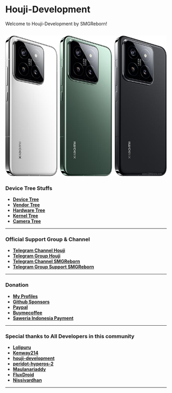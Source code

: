 
Houji-Development
===========

Welcome to Houji-Development by SMGReborn!

![**HoujiBanner**](https://github.com/Little-Houji-ID/.github/blob/main/xiaomi-14-02.jpg)
-----------------------------------------------------------------------------

### Device Tree  Stuffs

* [**Device Tree**](https://github.com/Little-Houji-ID/android_device_xiaomi_houji.git)
* [**Vendor Tree**](https://codeberg.org/vherawidatama/android_vendor_xiaomi_houji.git)
* [**Hardware Tree**](https://github.com/Little-Houji-ID/hardware_xiaomi.git)
* [**Kernel Tree**](https://github.com/Little-Houji-ID/device_xiaomi_houji-kernel.git)
* [**Camera Tree**](https://codeberg.org/vherawidatama/vendor_xiaomi_camera.git)
-----------------------------------------------------------------------------

### Official Support Group & Channel

* [**Telegram Channel Houji**](https://t.me/Xiaomi14Update)
* [**Telegram Group Houji**](https://t.me/Xiaomi14Global)
* [**Telegram Channel SMGReborn**](https://t.me/SMGLaboratoryCH)
* [**Telegram Group Support SMGReborn**](https://t.me/Xiaomi14Global)
-----------------------------------------------------------------------------

### Donation

* [**My Profiles**](http://linktr.ee/SMGReborn)
* [**Github Sponsors**](https://github.com/sponsors/vherawidatama)
* [**Paypal**](https://paypal.me/SMGLaboratory)
* [**Buymecoffee**](https://buymeacoffee.com/vherawidatn)
* [**Saweria Indonesia Payment**](https://saweria.co/SMGLaboratory)
-----------------------------------------------------------------------------

### Special thanks to All Developers in this community

 * [**Lolipuru**](https://github.com/lolipuru)
 * [**Kenway214**](https://github.com/kenway214)
 * [**houji-development**](https://github.com/houji-development)
 * [**peridot-hyperos-2**](https://github.com/peridot-hyperos-2)
 * [**Maulanariaddy**](https://github.com/Maulanariaddy)
 * [**FluxDroid**](https://codeberg.org/wajidsnaa)
 * [**Nissivardhan**](https://github.com/Nissivardhan)
-----------------------------------------------------------------------------
